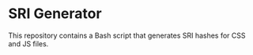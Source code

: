 # SRI Generator

This repository contains a Bash script that generates SRI hashes for CSS and JS files.
